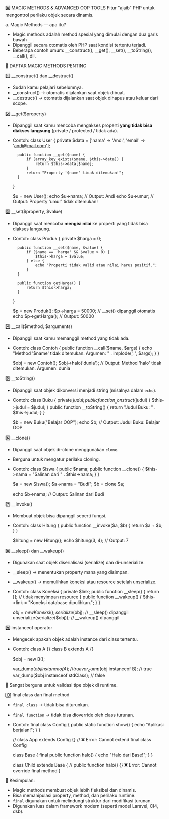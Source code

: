 8️⃣ MAGIC METHODS & ADVANCED OOP TOOLS
Fitur "ajaib" PHP untuk mengontrol perilaku objek secara dinamis.

a. Magic Methods — apa itu?
   - Magic methods adalah method spesial yang dimulai dengan dua garis bawah `__`.
   - Dipanggil secara otomatis oleh PHP saat kondisi tertentu terjadi.
   - Beberapa contoh umum: __construct(), __get(), __set(), __toString(), __call(), dll.

🔹 DAFTAR MAGIC METHODS PENTING

1️⃣ __construct() dan __destruct()
   - Sudah kamu pelajari sebelumnya.
   - __construct() → otomatis dijalankan saat objek dibuat.
   - __destruct() → otomatis dijalankan saat objek dihapus atau keluar dari scope.

2️⃣ __get($property)
   - Dipanggil saat kamu mencoba mengakses properti **yang tidak bisa diakses langsung** (private / protected / tidak ada).
   - Contoh:
       class User {
           private $data = ['nama' => 'Andi', 'email' => 'andi@mail.com'];

           public function __get($name) {
               if (array_key_exists($name, $this->data)) {
                   return $this->data[$name];
               }
               return "Property '$name' tidak ditemukan!";
           }
       }

       $u = new User();
       echo $u->nama;   // Output: Andi
       echo $u->umur;   // Output: Property 'umur' tidak ditemukan!

3️⃣ __set($property, $value)
   - Dipanggil saat mencoba **mengisi nilai** ke properti yang tidak bisa diakses langsung.
   - Contoh:
       class Produk {
           private $harga = 0;

           public function __set($name, $value) {
               if ($name == 'harga' && $value > 0) {
                   $this->harga = $value;
               } else {
                   echo "Properti tidak valid atau nilai harus positif.";
               }
           }

           public function getHarga() {
               return $this->harga;
           }
       }

       $p = new Produk();
       $p->harga = 50000;   // __set() dipanggil otomatis
       echo $p->getHarga(); // Output: 50000

4️⃣ __call($method, $arguments)
   - Dipanggil saat kamu memanggil method yang tidak ada.
   - Contoh:
       class Contoh {
           public function __call($name, $args) {
               echo "Method '$name' tidak ditemukan. Argumen: " . implode(', ', $args);
           }
       }

       $obj = new Contoh();
       $obj->halo('dunia'); // Output: Method 'halo' tidak ditemukan. Argumen: dunia

5️⃣ __toString()
   - Dipanggil saat objek dikonversi menjadi string (misalnya dalam `echo`).
   - Contoh:
       class Buku {
           private $judul;
           public function __construct($judul) {
               $this->judul = $judul;
           }
           public function __toString() {
               return "Judul Buku: " . $this->judul;
           }
       }

       $b = new Buku("Belajar OOP");
       echo $b; // Output: Judul Buku: Belajar OOP

6️⃣ __clone()
   - Dipanggil saat objek di-clone menggunakan `clone`.
   - Berguna untuk mengatur perilaku cloning.
   - Contoh:
       class Siswa {
           public $nama;
           public function __clone() {
               $this->nama = "Salinan dari " . $this->nama;
           }
       }

       $a = new Siswa();
       $a->nama = "Budi";
       $b = clone $a;

       echo $b->nama; // Output: Salinan dari Budi

7️⃣ __invoke()
   - Membuat objek bisa dipanggil seperti fungsi.
   - Contoh:
       class Hitung {
           public function __invoke($a, $b) {
               return $a + $b;
           }
       }

       $hitung = new Hitung();
       echo $hitung(3, 4); // Output: 7

8️⃣ __sleep() dan __wakeup()
   - Digunakan saat objek diserialisasi (serialize) dan di-unserialize.
   - __sleep() → menentukan property mana yang disimpan.
   - __wakeup() → memulihkan koneksi atau resource setelah unserialize.
   - Contoh:
       class Koneksi {
           private $link;
           public function __sleep() {
               return []; // tidak menyimpan resource
           }
           public function __wakeup() {
               $this->link = "Koneksi database dipulihkan.";
           }
       }

       $obj = new Koneksi();
       serialize($obj); // __sleep() dipanggil
       unserialize(serialize($obj)); // __wakeup() dipanggil

9️⃣ instanceof operator
   - Mengecek apakah objek adalah instance dari class tertentu.
   - Contoh:
       class A {}
       class B extends A {}

       $obj = new B();

       var_dump($obj instanceof A); // true
       var_dump($obj instanceof B); // true
       var_dump($obj instanceof stdClass); // false

🔹 Sangat berguna untuk validasi tipe objek di runtime.

🔟 final class dan final method
   - `final class` → tidak bisa diturunkan.
   - `final function` → tidak bisa dioverride oleh class turunan.
   - Contoh:
       final class Config {
           public static function show() {
               echo "Aplikasi berjalan!";
           }
       }

       // class App extends Config {} // ❌ Error: Cannot extend final class Config

       class Base {
           final public function halo() {
               echo "Halo dari Base!";
           }
       }

       class Child extends Base {
           // public function halo() {} ❌ Error: Cannot override final method
       }

🔹 Kesimpulan:
- Magic methods membuat objek lebih fleksibel dan dinamis.
- Bisa memanipulasi property, method, dan perilaku runtime.
- `final` digunakan untuk melindungi struktur dari modifikasi turunan.
- Digunakan luas dalam framework modern (seperti model Laravel, CI4, dsb).